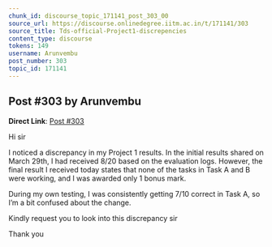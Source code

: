 ```yaml
---
chunk_id: discourse_topic_171141_post_303_00
source_url: https://discourse.onlinedegree.iitm.ac.in/t/171141/303
source_title: Tds-official-Project1-discrepencies
content_type: discourse
tokens: 149
username: Arunvembu
post_number: 303
topic_id: 171141
---
```


## Post #303 by Arunvembu

**Direct Link**: [Post #303](https://discourse.onlinedegree.iitm.ac.in/t/171141/303)

Hi sir

I noticed a discrepancy in my Project 1 results. In the initial results shared on March 29th, I had received 8/20 based on the evaluation logs. However, the final result I received today states that none of the tasks in Task A and B were working, and I was awarded only 1 bonus mark.

During my own testing, I was consistently getting 7/10 correct in Task A, so I’m a bit confused about the change.

Kindly request you to look into this discrepancy sir

Thank you
